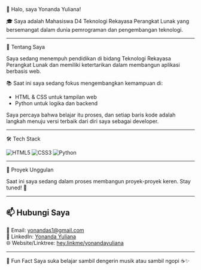 👋 Halo, saya Yonanda Yuliana!

🎓 Saya adalah Mahasiswa D4 Teknologi Rekayasa Perangkat Lunak yang bersemangat dalam dunia pemrograman dan pengembangan teknologi.

---

🚀 Tentang Saya

Saya sedang menempuh pendidikan di bidang Teknologi Rekayasa Perangkat Lunak dan memiliki ketertarikan dalam membangun aplikasi berbasis web.

📚 Saat ini saya sedang fokus mengembangkan kemampuan di:
- HTML & CSS untuk tampilan web
- Python untuk logika dan backend

Saya percaya bahwa belajar itu proses, dan setiap baris kode adalah langkah menuju versi terbaik dari diri saya sebagai developer.

---

🛠️ Tech Stack

![HTML5](https://img.shields.io/badge/-HTML5-E34F26?style=flat&logo=html5&logoColor=white)
![CSS3](https://img.shields.io/badge/-CSS3-1572B6?style=flat&logo=css3)
![Python](https://img.shields.io/badge/-Python-3776AB?style=flat&logo=python&logoColor=white)

---

📂 Proyek Unggulan

Saat ini saya sedang dalam proses membangun proyek-proyek keren. Stay tuned! 🚧

---

## 📫 Hubungi Saya

📧 Email: yonandas1@gmail.com  
💼 LinkedIn: [Yonanda Yuliana](https://www.linkedin.com/in/yonanda%20yuliana)  
🌐 Website/Linktree: [hey.linkme/yonandayuliana](https://hey.linkme/yonandayuliana)

---

📝 Fun Fact
Saya suka belajar sambil dengerin musik atau sambil ngopi ☕✨
